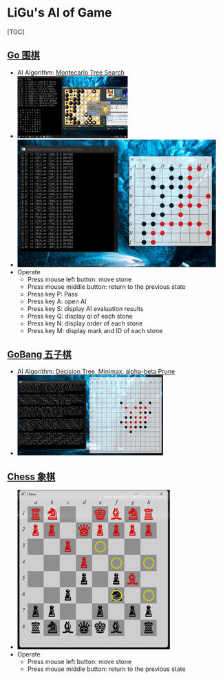 # LiGu's AI of Game

[TOC]

## [Go 围棋](Go.md)
* AI Algorithm: [Montecarlo Tree Search](Monte_Carlo_Tree_Search.md)  
* <img src="assets/围棋-vs野狐中下12级.png" alt="Image text" style="zoom: 25%;" />
* <img src="assets/20201122182136.png" alt="Image text" style="zoom: 45%;" />
* Operate
  - Press mouse left button: move stone
  - Press mouse middle button: return to the previous state
  - Press key P: Pass
  - Press key A: open AI
  - Press key S: display AI evaluation results
  - Press key Q: display qi of each stone
  - Press key N: display order of each stone
  - Press key M: display mark and ID of each stone

## [GoBang 五子棋](Gobang.md) 
* AI Algorithm: [Decision Tree, Minimax, alpha-beta Prune](Minimax.md)  
* <img src="assets/20201122183254.png" alt="Image text" style="zoom:33%;" />

## [Chess 象棋](Chess.md) 
* <img src="assets/Chess_20230112143922.png" alt="Image text" style="zoom: 50%;" />
* Operate
  - Press mouse left button: move stone
  - Press mouse middle button: return to the previous state